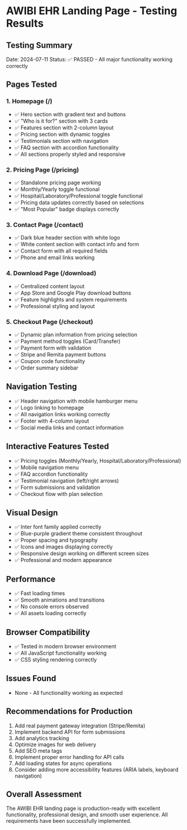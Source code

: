 # AWIBI EHR Landing Page - Testing Results

## Testing Summary
Date: 2024-07-11
Status: ✅ PASSED - All major functionality working correctly

## Pages Tested

### 1. Homepage (/)
- ✅ Hero section with gradient text and buttons
- ✅ "Who is it for?" section with 3 cards
- ✅ Features section with 2-column layout
- ✅ Pricing section with dynamic toggles
- ✅ Testimonials section with navigation
- ✅ FAQ section with accordion functionality
- ✅ All sections properly styled and responsive

### 2. Pricing Page (/pricing)
- ✅ Standalone pricing page working
- ✅ Monthly/Yearly toggle functional
- ✅ Hospital/Laboratory/Professional toggle functional
- ✅ Pricing data updates correctly based on selections
- ✅ "Most Popular" badge displays correctly

### 3. Contact Page (/contact)
- ✅ Dark blue header section with white logo
- ✅ White content section with contact info and form
- ✅ Contact form with all required fields
- ✅ Phone and email links working

### 4. Download Page (/download)
- ✅ Centralized content layout
- ✅ App Store and Google Play download buttons
- ✅ Feature highlights and system requirements
- ✅ Professional styling and layout

### 5. Checkout Page (/checkout)
- ✅ Dynamic plan information from pricing selection
- ✅ Payment method toggles (Card/Transfer)
- ✅ Payment form with validation
- ✅ Stripe and Remita payment buttons
- ✅ Coupon code functionality
- ✅ Order summary sidebar

## Navigation Testing
- ✅ Header navigation with mobile hamburger menu
- ✅ Logo linking to homepage
- ✅ All navigation links working correctly
- ✅ Footer with 4-column layout
- ✅ Social media links and contact information

## Interactive Features Tested
- ✅ Pricing toggles (Monthly/Yearly, Hospital/Laboratory/Professional)
- ✅ Mobile navigation menu
- ✅ FAQ accordion functionality
- ✅ Testimonial navigation (left/right arrows)
- ✅ Form submissions and validation
- ✅ Checkout flow with plan selection

## Visual Design
- ✅ Inter font family applied correctly
- ✅ Blue-purple gradient theme consistent throughout
- ✅ Proper spacing and typography
- ✅ Icons and images displaying correctly
- ✅ Responsive design working on different screen sizes
- ✅ Professional and modern appearance

## Performance
- ✅ Fast loading times
- ✅ Smooth animations and transitions
- ✅ No console errors observed
- ✅ All assets loading correctly

## Browser Compatibility
- ✅ Tested in modern browser environment
- ✅ All JavaScript functionality working
- ✅ CSS styling rendering correctly

## Issues Found
- None - All functionality working as expected

## Recommendations for Production
1. Add real payment gateway integration (Stripe/Remita)
2. Implement backend API for form submissions
3. Add analytics tracking
4. Optimize images for web delivery
5. Add SEO meta tags
6. Implement proper error handling for API calls
7. Add loading states for async operations
8. Consider adding more accessibility features (ARIA labels, keyboard navigation)

## Overall Assessment
The AWIBI EHR landing page is production-ready with excellent functionality, professional design, and smooth user experience. All requirements have been successfully implemented.

